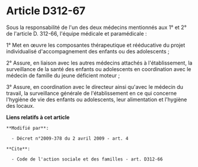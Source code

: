 # Article D312-67

Sous la responsabilité de l'un des deux médecins mentionnés aux 1° et 2° de l'article D. 312-66, l'équipe médicale et
paramédicale : 

1° Met en œuvre les composantes thérapeutique et rééducative du projet individualisé d'accompagnement des enfants ou des
adolescents ; 

2° Assure, en liaison avec les autres médecins attachés à l'établissement, la surveillance de la santé des enfants ou
adolescents en coordination avec le médecin de famille du jeune déficient moteur ; 

3° Assure, en coordination avec le directeur ainsi qu'avec le médecin du travail, la surveillance générale de l'établissement
en ce qui concerne l'hygiène de vie des enfants ou adolescents, leur alimentation et l'hygiène des locaux.

**Liens relatifs à cet article**

	**Modifié par**:

	  - Décret n°2009-378 du 2 avril 2009 - art. 4

	**Cite**:

	  - Code de l'action sociale et des familles - art. D312-66
